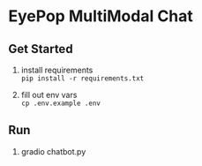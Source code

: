 # EyePop MultiModal Chat

## Get Started
1. install requirements   
`pip install -r requirements.txt`

2. fill out env vars   
`cp .env.example .env`

## Run
1. gradio chatbot.py